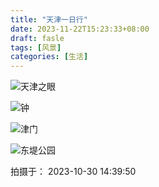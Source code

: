 ```yaml
---
title: "天津一日行"
date: 2023-11-22T15:23:33+08:00
draft: fasle
tags: [风景]
categories: [生活]
---
```


![天津之眼](https://cdn.jsdelivr.net/gh/ai0376/ownwiki.pic.0@20231123/20231122152515.jpg)


![钟](https://cdn.jsdelivr.net/gh/ai0376/ownwiki.pic.0@20231123/20231122152438.jpg)


![津门](https://cdn.jsdelivr.net/gh/ai0376/ownwiki.pic.0@20231123/20231122152506.jpg)


![东堤公园](https://cdn.jsdelivr.net/gh/ai0376/ownwiki.pic.0@20231123/20231122152525.jpg)


<!--more-->
拍摄于： 2023-10-30 14:39:50